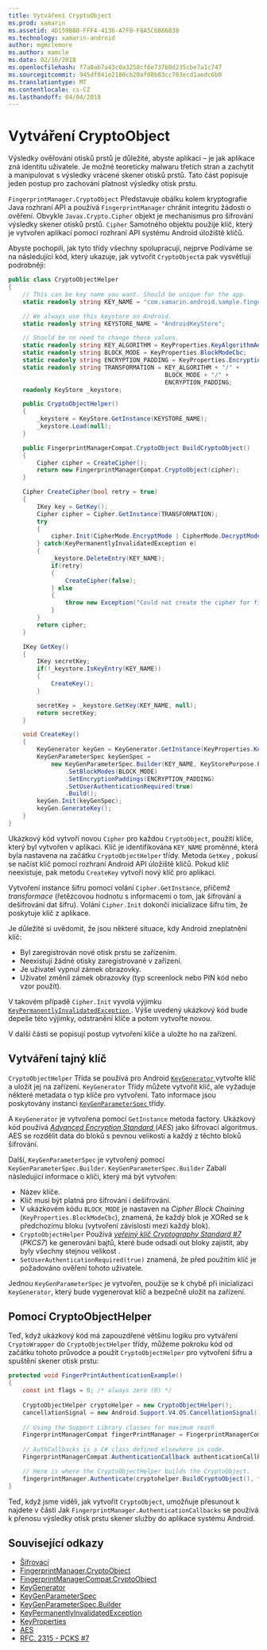 ```yaml
---
title: Vytváření CryptoObject
ms.prod: xamarin
ms.assetid: 4D159B80-FFF4-4136-A7F0-F8A5C6B86838
ms.technology: xamarin-android
author: mgmclemore
ms.author: mamcle
ms.date: 02/16/2018
ms.openlocfilehash: f7a8ab7a43c0a3258cf6e737b0d235cbe7a1c747
ms.sourcegitcommit: 945df041e2180cb20af08b83cc703ecd1aedc6b0
ms.translationtype: MT
ms.contentlocale: cs-CZ
ms.lasthandoff: 04/04/2018
---
```

# <a name="creating-a-cryptoobject"></a>Vytváření CryptoObject

Výsledky ověřování otisků prstů je důležité, abyste aplikaci &ndash; je jak aplikace zná identitu uživatele. Je možné teoreticky malwaru třetích stran a zachytit a manipulovat s výsledky vrácené skener otisků prstů. Tato část popisuje jeden postup pro zachování platnost výsledky otisk prstu. 

`FingerprintManager.CryptoObject` Představuje obálku kolem kryptografie Java rozhraní API a používá `FingerprintManager` chránit integritu žádosti o ověření. Obvykle `Javax.Crypto.Cipher` objekt je mechanismus pro šifrování výsledky skener otisků prstů. `Cipher` Samotného objektu použije klíč, který je vytvořen aplikací pomocí rozhraní API systému Android úložiště klíčů.

Abyste pochopili, jak tyto třídy všechny spolupracují, nejprve Podíváme se na následující kód, který ukazuje, jak vytvořit `CryptoObject`a pak vysvětlují podrobněji:

```csharp
public class CryptoObjectHelper
{
    // This can be key name you want. Should be unique for the app.
    static readonly string KEY_NAME = "com.xamarin.android.sample.fingerprint_authentication_key";

    // We always use this keystore on Android.
    static readonly string KEYSTORE_NAME = "AndroidKeyStore";

    // Should be no need to change these values.
    static readonly string KEY_ALGORITHM = KeyProperties.KeyAlgorithmAes;
    static readonly string BLOCK_MODE = KeyProperties.BlockModeCbc;
    static readonly string ENCRYPTION_PADDING = KeyProperties.EncryptionPaddingPkcs7;
    static readonly string TRANSFORMATION = KEY_ALGORITHM + "/" +
                                            BLOCK_MODE + "/" +
                                            ENCRYPTION_PADDING;
    readonly KeyStore _keystore;

    public CryptoObjectHelper()
    {
        _keystore = KeyStore.GetInstance(KEYSTORE_NAME);
        _keystore.Load(null);
    }

    public FingerprintManagerCompat.CryptoObject BuildCryptoObject()
    {
        Cipher cipher = CreateCipher();
        return new FingerprintManagerCompat.CryptoObject(cipher);
    }

    Cipher CreateCipher(bool retry = true)
    {
        IKey key = GetKey();
        Cipher cipher = Cipher.GetInstance(TRANSFORMATION);
        try
        {
            cipher.Init(CipherMode.EncryptMode | CipherMode.DecryptMode, key);
        } catch(KeyPermanentlyInvalidatedException e)
        {
            _keystore.DeleteEntry(KEY_NAME);
            if(retry)
            {
                CreateCipher(false);
            } else
            {
                throw new Exception("Could not create the cipher for fingerprint authentication.", e);
            }
        }
        return cipher;
    }

    IKey GetKey()
    {
        IKey secretKey;
        if(!_keystore.IsKeyEntry(KEY_NAME))
        {
            CreateKey();
        }

        secretKey = _keystore.GetKey(KEY_NAME, null);
        return secretKey;
    }

    void CreateKey()
    {
        KeyGenerator keyGen = KeyGenerator.GetInstance(KeyProperties.KeyAlgorithmAes, KEYSTORE_NAME);
        KeyGenParameterSpec keyGenSpec =
            new KeyGenParameterSpec.Builder(KEY_NAME, KeyStorePurpose.Encrypt | KeyStorePurpose.Decrypt)
                .SetBlockModes(BLOCK_MODE)
                .SetEncryptionPaddings(ENCRYPTION_PADDING)
                .SetUserAuthenticationRequired(true)
                .Build();
        keyGen.Init(keyGenSpec);
        keyGen.GenerateKey();
    }
}
```

Ukázkový kód vytvoří novou `Cipher` pro každou `CryptoObject`, použití klíče, který byl vytvořen v aplikaci. Klíč je identifikována `KEY_NAME` proměnné, která byla nastavena na začátku `CryptoObjectHelper` třídy. Metoda `GetKey` , pokusí se načíst klíč pomocí rozhraní Android API úložiště klíčů. Pokud klíč neexistuje, pak metodu `CreateKey` vytvoří nový klíč pro aplikaci.

Vytvoření instance šifru pomocí volání `Cipher.GetInstance`, přičemž _transformace_ (řetězcovou hodnotu s informacemi o tom, jak šifrování a dešifrování dat šifru). Volání `Cipher.Init` dokončí inicializace šifru tím, že poskytuje klíč z aplikace. 

Je důležité si uvědomit, že jsou některé situace, kdy Android zneplatnění klíč: 

* Byl zaregistrován nové otisk prstu se zařízením.
* Neexistují žádné otisky zaregistrované v zařízení.
* Je uživatel vypnul zámek obrazovky.
* Uživatel změnil zámek obrazovky (typ screenlock nebo PIN kód nebo vzor použít).

V takovém případě `Cipher.Init` vyvolá výjimku [ `KeyPermanentlyInvalidatedException` ](http://developer.android.com/reference/android/security/keystore/KeyPermanentlyInvalidatedException.html). Výše uvedený ukázkový kód bude depeše této výjimky, odstranění klíče a potom vytvořte novou.

V další části se popisují postup vytvoření klíče a uložte ho na zařízení.

## <a name="creating-a-secret-key"></a>Vytváření tajný klíč

`CryptoObjectHelper` Třída se používá pro Android [ `KeyGenerator` ](https://developer.xamarin.com/api/type/Javax.Crypto.KeyGenerator/) vytvořte klíč a uložit jej na zařízení. `KeyGenerator` Třídy můžete vytvořit klíč, ale vyžaduje některé metadata o typ klíče pro vytvoření. Tato informace jsou poskytovány instanci [ `KeyGenParameterSpec` ](http://developer.android.com/reference/android/security/keystore/KeyGenParameterSpec.html) třídy. 

A `KeyGenerator` je vytvořena pomocí `GetInstance` metoda factory. Ukázkový kód používá [ _Advanced Encryption Standard_ ](https://en.wikipedia.org/wiki/Advanced_Encryption_Standard) (_AES_) jako šifrovací algoritmus. AES se rozdělit data do bloků s pevnou velikostí a každý z těchto bloků šifrování.

Další, `KeyGenParameterSpec` je vytvořený pomocí `KeyGenParameterSpec.Builder`. `KeyGenParameterSpec.Builder` Zabalí následující informace o klíči, který má být vytvořen:

* Název klíče.
* Klíč musí být platná pro šifrování i dešifrování.
* V ukázkovém kódu `BLOCK_MODE` je nastaven na _Cipher Block Chaining_ (`KeyProperties.BlockModeCbc`), znamená, že každý blok je XORed se k předchozímu bloku (vytvoření závislosti mezi každý blok). 
* `CryptoObjectHelper` Používá [ _veřejný klíč Cryptography Standard #7_ ](https://tools.ietf.org/html/rfc2315) (_PKCS7_) ke generování bajtů, které bude odsadí out bloky zajistit, aby byly všechny stejnou velikost .
* `SetUserAuthenticationRequired(true)` znamená, že před použitím klíč je požadováno ověření tohoto uživatele.

Jednou `KeyGenParameterSpec` je vytvořen, použije se k chybě při inicializaci `KeyGenerator`, který bude vygenerovat klíč a bezpečně uložit na zařízení. 

## <a name="using-the-cryptoobjecthelper"></a>Pomocí CryptoObjectHelper

Teď, když ukázkový kód má zapouzdřené většinu logiku pro vytváření `CryptoWrapper` do `CryptoObjectHelper` třídy, můžeme pokroku kód od začátku tohoto průvodce a použít `CryptoObjectHelper` pro vytvoření šifru a spuštění skener otisk prstu: 

```csharp
protected void FingerPrintAuthenticationExample()
{
    const int flags = 0; /* always zero (0) */
    
    CryptoObjectHelper cryptoHelper = new CryptoObjectHelper();
    cancellationSignal = new Android.Support.V4.OS.CancellationSignal();
    
    // Using the Support Library classes for maximum reach
    FingerprintManagerCompat fingerPrintManager = FingerprintManagerCompat.From(this);
    
    // AuthCallbacks is a C# class defined elsewhere in code.
    FingerprintManagerCompat.AuthenticationCallback authenticationCallback = new MyAuthCallbackSample(this);

    // Here is where the CryptoObjectHelper builds the CryptoObject. 
    fingerprintManager.Authenticate(cryptohelper.BuildCryptoObject(), flags, cancellationSignal, authenticationCallback, null);
}
```

Teď, když jsme viděli, jak vytvořit `CryptoObject`, umožňuje přesunout k najdete v části Jak `FingerprintManager.AuthenticationCallbacks` se používá k přenosu výsledky otisk prstu skener služby do aplikace systému Android.



## <a name="related-links"></a>Související odkazy

- [Šifrovací](https://developer.xamarin.com/api/type/Javax.Crypto.Cipher/)
- [FingerprintManager.CryptoObject](http://developer.android.com/reference/android/hardware/fingerprint/FingerprintManager.CryptoObject.html)
- [FingerprintManagerCompat.CryptoObject](http://developer.android.com/reference/android/support/v4/hardware/fingerprint/FingerprintManagerCompat.CryptoObject.html)
- [KeyGenerator](https://developer.xamarin.com/api/type/Javax.Crypto.KeyGenerator/)
- [KeyGenParameterSpec](http://developer.android.com/reference/android/security/keystore/KeyGenParameterSpec.html)
- [KeyGenParameterSpec.Builder](http://developer.android.com/reference/android/security/keystore/KeyGenParameterSpec.Builder.html)
- [KeyPermanentlyInvalidatedException](http://developer.android.com/reference/android/security/keystore/KeyPermanentlyInvalidatedException.html)
- [KeyProperties](http://developer.android.com/reference/android/security/keystore/KeyProperties.html)
- [AES](https://en.wikipedia.org/wiki/Advanced_Encryption_Standard)
- [RFC. 2315 - PCKS #7](https://tools.ietf.org/html/rfc2315)
